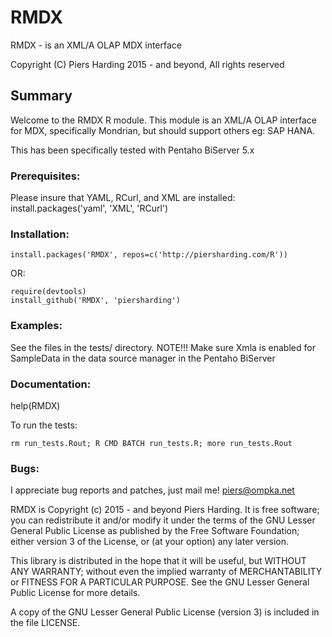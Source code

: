 RMDX
====

RMDX - is an XML/A OLAP MDX interface

Copyright (C) Piers Harding 2015 - and beyond, All rights reserved

## Summary

Welcome to the RMDX R module.  This module is an XML/A OLAP interface for MDX, specifically Mondrian, but should support others eg: SAP HANA.

This has been specifically tested with Pentaho BiServer 5.x


### Prerequisites:
Please insure that YAML, RCurl, and XML are installed:
install.packages('yaml', 'XML', 'RCurl')


### Installation:

    install.packages('RMDX', repos=c('http://piersharding.com/R'))

OR:

    require(devtools)
    install_github('RMDX', 'piersharding')

### Examples:

 See the files in the tests/ directory.
 NOTE!!! Make sure Xmla is enabled for SampleData in the data source manager in the Pentaho BiServer

### Documentation:
 help(RMDX)

To run the tests:

    rm run_tests.Rout; R CMD BATCH run_tests.R; more run_tests.Rout

### Bugs:
I appreciate bug reports and patches, just mail me! piers@ompka.net

RMDX is Copyright (c) 2015 - and beyond Piers Harding.
It is free software; you can redistribute it and/or
modify it under the terms of the GNU Lesser General Public
License as published by the Free Software Foundation; either
version 3 of the License, or (at your option) any later version.

This library is distributed in the hope that it will be useful,
but WITHOUT ANY WARRANTY; without even the implied warranty of
MERCHANTABILITY or FITNESS FOR A PARTICULAR PURPOSE.  See the GNU
Lesser General Public License for more details.

A copy of the GNU Lesser General Public License (version 3) is included in
the file LICENSE.

